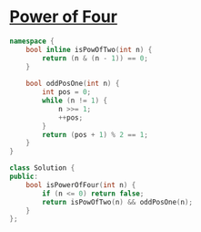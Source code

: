 # [Power of Four](https://leetcode.com/problems/power-of-four/)

```c++
namespace {
    bool inline isPowOfTwo(int n) {
        return (n & (n - 1)) == 0;
    }
    
    bool oddPosOne(int n) {
        int pos = 0;
        while (n != 1) {
            n >>= 1;
            ++pos;
        }
        return (pos + 1) % 2 == 1;
    }
}

class Solution {
public:
    bool isPowerOfFour(int n) {
        if (n <= 0) return false;
        return isPowOfTwo(n) && oddPosOne(n);
    }
};
```